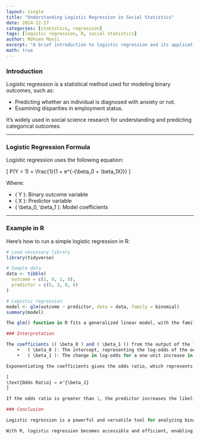 ```yaml
---
layout: single
title: "Understanding Logistic Regression in Social Statistics"
date: 2024-12-27
categories: [statistics, regression]
tags: [logistic regression, R, social statistics]
author: Mohsen Monji
excerpt: "A brief introduction to logistic regression and its applications in social statistics, with examples in R."
math: true
---
```


### Introduction

Logistic regression is a statistical method used for modeling binary outcomes, such as:

- Predicting whether an individual is diagnosed with anxiety or not.
- Examining disparities in employment status.

It’s widely used in social science research for understanding and predicting categorical outcomes.

---

### Logistic Regression Formula

Logistic regression uses the following equation:

\[
P(Y = 1) = \frac{1}{1 + e^{-(\beta_0 + \beta_1X)}}
\]

Where:

- \( Y \): Binary outcome variable  
- \( X \): Predictor variable  
- \( \beta_0, \beta_1 \): Model coefficients  

---

### Example in R

Here’s how to run a simple logistic regression in R:

```r
# Load necessary library
library(tidyverse)

# Sample data
data <- tibble(
  outcome = c(1, 0, 1, 0),
  predictor = c(5, 3, 8, 6)
)

# Logistic regression
model <- glm(outcome ~ predictor, data = data, family = binomial)
summary(model)

The glm() function in R fits a generalized linear model, with the family = binomial argument specifying logistic regression.

### Interpretation

The coefficients (( \beta_0 ) and ( \beta_1 )) from the output of the logistic regression can be interpreted as follows:
	•	( \beta_0 ): The intercept, representing the log-odds of the outcome when the predictor is zero.
	•	( \beta_1 ): The change in log-odds for a one-unit increase in the predictor variable.

Exponentiating the coefficients gives the odds ratio, which represents how the odds of the outcome change with a one-unit increase in the predictor variable. For example:

[
\text{Odds Ratio} = e^{\beta_1}
]

If the odds ratio is greater than 1, the predictor increases the likelihood of the outcome. If it is less than 1, the predictor decreases the likelihood of the outcome.

### Conclusion

Logistic regression is a powerful and versatile tool for analyzing binary outcomes in social science research. By understanding and interpreting the coefficients, researchers can uncover relationships between predictors and outcomes.

With R, logistic regression becomes accessible and efficient, enabling researchers to model and interpret these relationships with real-world data.

